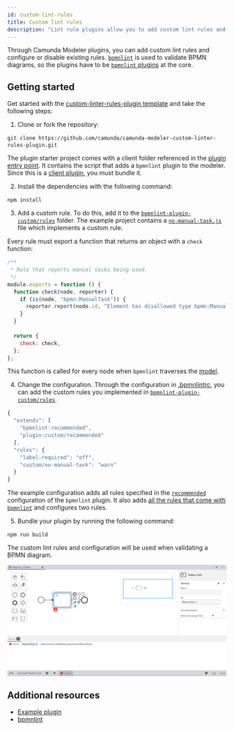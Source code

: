 ```yaml
---
id: custom-lint-rules
title: Custom lint rules
description: "Lint rule plugins allow you to add custom lint rules and configure or disable existing rules."
---
```


Through Camunda Modeler plugins, you can add custom lint rules and configure or disable existing rules. [`bpmnlint`](https://github.com/bpmn-io/bpmnlint) is used to validate BPMN diagrams, so the plugins have to be [`bpmnlint` plugins](https://github.com/bpmn-io/bpmnlint#writing--consuming-custom-rules) at the core.

## Getting started

Get started with the [custom-linter-rules-plugin template](https://github.com/camunda/camunda-modeler-custom-linter-rules-plugin) and take the following steps:

1. Clone or fork the repository:

```
git clone https://github.com/camunda/camunda-modeler-custom-linter-rules-plugin.git
```

The plugin starter project comes with a client folder referenced in the [plugin entry point](../plugins#plugin-entry-point). It contains the script that adds a `bpmnlint` plugin to the modeler. Since this is a [client plugin](../plugins#extend-the-modeler-and-its-bpmn-and-dmn-components), you must bundle it.

2. Install the dependencies with the following command:

```
npm install
```

3. Add a custom rule. To do this, add it to the [`bpmnlint-plugin-custom/rules`](https://github.com/camunda/camunda-modeler-custom-linter-rules-plugin/tree/master/bpmnlint-plugin-custom/rules) folder. The example project contains a [`no-manual-task.js`](https://github.com/camunda/camunda-modeler-custom-linter-rules-plugin/blob/master/bpmnlint-plugin-custom/rules/no-manual-task.js) file which implements a custom rule.

Every rule must export a function that returns an object with a `check` function:

```javascript
/**
 * Rule that reports manual tasks being used.
 */
module.exports = function () {
  function check(node, reporter) {
    if (is(node, "bpmn:ManualTask")) {
      reporter.report(node.id, "Element has disallowed type bpmn:ManualTask");
    }
  }

  return {
    check: check,
  };
};
```

This function is called for every node when `bpmnlint` traverses the [model](https://github.com/bpmn-io/bpmn-moddle/).

4. Change the configuration. Through the configuration in [.bpmnlintrc](https://github.com/camunda/camunda-modeler-custom-linter-rules-plugin/blob/master/.bpmnlintrc), you can add the custom rules you implemented in [`bpmnlint-plugin-custom/rules`](https://github.com/camunda/camunda-modeler-custom-linter-rules-plugin/tree/master/bpmnlint-plugin-custom/rules).

```javascript
{
  "extends": [
    "bpmnlint:recommended",
    "plugin:custom/recommended"
  ],
  "rules": {
    "label-required": "off",
    "custom/no-manual-task": "warn"
  }
}
```

The example configuration adds all rules specified in the [`recommended`](https://github.com/camunda/camunda-modeler-custom-linter-rules-plugin/blob/master/bpmnlint-plugin-custom/index.js) configuration of the `bpmnlint` plugin. It also adds [all the rules that come with `bpmnlint`](https://github.com/bpmn-io/bpmnlint/tree/master/rules) and configures two rules.

5. Bundle your plugin by running the following command:

```
npm run build
```

The custom lint rules and configuration will be used when validating a BPMN diagram.

![Camunda Modeler with custom lint rule](./img/custom-lint-rule.png)

## Additional resources

- [Example plugin](https://github.com/camunda/camunda-modeler-custom-linter-rules-plugin)
- [bpmnlint](https://github.com/bpmn-io/bpmnlint)
